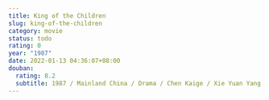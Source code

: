 ```yaml
---
title: King of the Children
slug: king-of-the-children
category: movie
status: todo
rating: 0
year: "1987"
date: 2022-01-13 04:36:07+08:00
douban:
  rating: 8.2
  subtitle: 1987 / Mainland China / Drama / Chen Kaige / Xie Yuan Yang Xuwen
---
```




